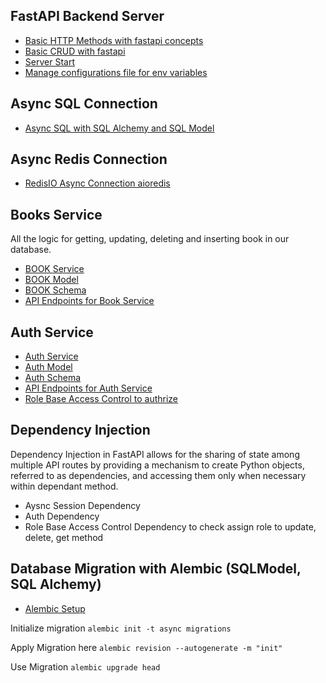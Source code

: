 ## FastAPI Backend Server

- [Basic HTTP Methods with fastapi concepts](./concepts/basic_request_response.py)
- [Basic CRUD with fastapi](./concepts/books_crud_app.py)
- [Server Start](./src/__init__.py)
- [Manage configurations file for env variables](./src/config.py)

## Async SQL Connection

- [Async SQL with SQL Alchemy and SQL Model](./src/db/main.py)

## Async Redis Connection

- [RedisIO Async Connection aioredis](./src/db/redis.py)

## Books Service

All the logic for getting, updating, deleting and inserting book in our database.

- [BOOK Service](./src/books/service.py)
- [BOOK Model](./src/books/models.py)
- [BOOK Schema](./src/books/schemas.py)
- [API Endpoints for Book Service](./src/books/routes.py)

## Auth Service

- [Auth Service](./src/auth/service.py)
- [Auth Model](./src/auth/models.py)
- [Auth Schema](./src/auth/schemas.py)
- [API Endpoints for Auth Service](./src/auth/routes.py)
- [Role Base Access Control to authrize](./src/auth/dependencies.py)

## Dependency Injection

Dependency Injection in FastAPI allows for the sharing of state among multiple API routes by providing a mechanism to create Python objects, referred to as dependencies, and accessing them only when necessary within dependant method.

- Aysnc Session Dependency
- Auth Dependency
- Role Base Access Control Dependency to check assign role to update, delete, get method

## Database Migration with Alembic (SQLModel, SQL Alchemy)

- [Alembic Setup](./migrations/)

Initialize migration
`alembic init -t async migrations`

Apply Migration here
`alembic revision --autogenerate -m "init"`

Use Migration
`alembic upgrade head`
